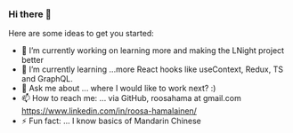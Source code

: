 ### Hi there 👋



Here are some ideas to get you started:

- 🔭 I’m currently working on learning more and making the LNight project better
- 🌱 I’m currently learning ...more React hooks like useContext, Redux, TS and GraphQL.
- 💬 Ask me about ... where I would like to work next? :)
- 📫 How to reach me: ... via GitHub, roosahama at gmail.com https://www.linkedin.com/in/roosa-hamalainen/
- ⚡ Fun fact: ... I know basics of Mandarin Chinese

